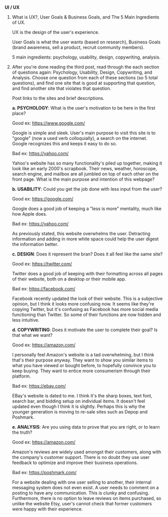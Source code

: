 **UI / UX**

1. What is UX?, User Goals & Business Goals, and The 5 Main Ingredients of UX.

      UX is the design of the user's experience.

      User Goals is what the user wants (based on research), Business Goals (brand awareness, sell a product, recruit community members).
      
      5 main ingredients: psychology, usability, design, copywriting, analysis.


2. After you're done reading the third post, read through the each section of questions again: Psychology, Usability, Design, Copywriting, and Analysis. Choose one question from each of these sections (so 5 total questions), and find one site that is good at supporting that question, and find another site that violates that question.

    Post links to the sites and brief descriptions.

    **a. PSYCHOLOGY**: What is the user's motivation to be here in the first place?

      Good ex: https://www.google.com/

      Google is simple and sleek. User's main purpose to visit this site is to "google" (now a used verb colloquially), a search on the internet. Google recognizes this and keeps it easy to do so.

      Bad ex: https://yahoo.com/

      Yahoo's website has so many functionality's piled up together, making it look like an early 2000's scrapbook. Their news, weather, horoscope, search engine, and mailbox are all jumbled on top of each other on the front page. What is the main purpose and intention of this webpage?

    **b. USABILITY**: Could you get the job done with less input from the user?

      Good ex: https://google.com/

      Google does a good job of keeping a "less is more" mentality, much like how Apple does.

      Bad ex: https://yahoo.com/

      As previously stated, this website overwhelms the user. Detracting information and adding in more white space could help the user digest the information better.

    **c. DESIGN**: Does it represent the bran? Does it all feel like the same site?

      Good ex: https://twitter.com/

      Twitter does a good job of keeping with their formatting across all pages of their website, both on a desktop or their mobile app.

      Bad ex: https://facebook.com/

      Facebook recently updated the look of their website. This is a subjective opinion, but I think it looks more confusing now. It seems like they're copying Twitter, but it's confusing as Facebook has more social media functioning than Twitter. So some of their functions are now hidden and less intuitive.

    **d. COPYWRITING**: Does it motivate the user to complete their goal? Is that what we want?

      Good ex: https://amazon.com/

      I personally feel Amazon's website is a tad overwhelming, but I think that's their purpose anyway. They want to show you similar items to what you have viewed or bought before, to hopefully convince you to keep buying. They want to entice more consumerism through their platform.

      Bad ex: https://ebay.com/

      EBay's website is dated to me. I think it's the sharp boxes, text font, search bar, and bidding setup on individual items. It doesn't feel updated even though I think it is slightly. Perhaps this is why the younger generation is moving to re-sale sites such as Depop and Poshmark.

    **e. ANALYSIS**: Are you using data to prove that you are right, or to learn the truth?

      Good ex: https://amazon.com/

      Amazon's reviews are widely used amongst their customers, along with the company's customer support. There is no doubt they use user feedback to optimize and improve their business operations.

      Bad ex: https://poshmark.com/

      For a website dealing with one user selling to another, their internal messaging system does not even exist. A user needs to comment on a posting to have any communication. This is clunky and confusing. Furthermore, there is no option to leave reviews on items purchased, so unlike the website Etsy, user's cannot check that former customers were happy with their experience.
